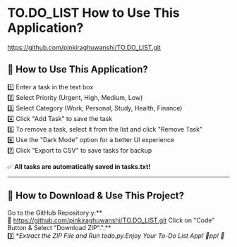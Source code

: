 # TO.DO_LIST   How to Use This Application?
https://github.com/pinkiraghuwanshi/TO.DO_LIST.git
## 📌 How to Use This Application?  
1️⃣ Enter a task in the text box  
2️⃣ Select Priority (Urgent, High, Medium, Low)  
3️⃣ Select Category (Work, Personal, Study, Health, Finance)  
4️⃣ Click "Add Task" to save the task  
5️⃣ To remove a task, select it from the list and click "Remove Task"  
6️⃣ Use the "Dark Mode" option for a better UI experience  
7️⃣ Click "Export to CSV" to save tasks for backup  

✅ **All tasks are automatically saved in tasks.txt!**  

---

## 📌 How to Download & Use This Project?  
Go to the GitHub Repository:y:**  
   🔗 https://github.com/pinkiraghuwanshi/TO.DO_LIST.git
Click on "Code" Button & Select "Download ZIP".".**  
3️⃣ **Extract the ZIP File and Run todo.py.*Enjoy Your To-Do List App! 🎉pp! 🎉**  
